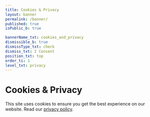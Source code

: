 ```yaml
---
title: Cookies & Privacy
layout: banner
permalink: /banner/
published: true
isPublic_b: true

bannerName_txt: cookies_and_privacy
dismissible_b: true
dismissType_txt: check
dismiss_txt: I Consent
position_txt: top
order_ti: 1
level_txt: privacy
---
```


# Cookies & Privacy

This site uses cookies to ensure you get the best experience on our website. Read our [privacy policy](https://oicr.on.ca/website-privacy-statement/).
